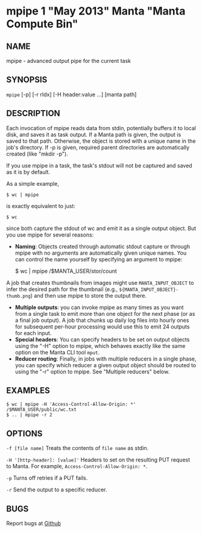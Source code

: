 mpipe 1 "May 2013" Manta "Manta Compute Bin"
============================================

NAME
----

mpipe - advanced output pipe for the current task

SYNOPSIS
--------

`mpipe` [-p] [-r rIdx] [-H header:value ...] [manta path]

DESCRIPTION
-----------

Each invocation of mpipe reads data from stdin, potentially buffers it to local
disk, and saves it as task output.  If a Manta path is given, the output is
saved to that path.  Otherwise, the object is stored with a unique name in the
job's directory.  If -p is given, required parent directories are automatically
created (like "mkdir -p").

If you use mpipe in a task, the task's stdout will not be captured and saved as
it is by default.

As a simple example,

    $ wc | mpipe

is exactly equivalent to just:

    $ wc

since both capture the stdout of wc and emit it as a single output object.  But
you use mpipe for several reasons:

* **Naming**: Objects created through automatic stdout capture or through mpipe
  with no arguments are automatically given unique names.  You can control the
  name yourself by specifying an argument to mpipe:

    $ wc | mpipe /$MANTA_USER/stor/count

A job that creates thumbnails from images might use `MANTA_INPUT_OBJECT` to
infer the desired path for the thumbnail (e.g.,
`${MANTA_INPUT_OBJECT}-thumb.png`) and then use mpipe to store the output there.
* **Multiple outputs**: you can invoke mpipe as many times as you want from a
  single task to emit more than one object for the next phase (or as a final job
  output).  A job that chunks up daily log files into hourly ones for subsequent
  per-hour processing would use this to emit 24 outputs for each input.
* **Special headers**: You can specify headers to be set on output objects using
  the "-H" option to mpipe, which behaves exactly like the same option on the
  Manta CLI tool `mput`.
* **Reducer routing**: Finally, in jobs with multiple reducers in a single
  phase, you can specify which reducer a given output object should be routed to
  using the "-r" option to mpipe.  See "Multiple reducers" below.

EXAMPLES
--------

    $ wc | mpipe -H 'Access-Control-Allow-Origin: *' /$MANTA_USER/public/wc.txt
    $ .. | mpipe -r 2

OPTIONS
-------

`-f [file name]`
  Treats the contents of `file name` as stdin.

`-H '[http-header]: [value]'`
  Headers to set on the resulting PUT request to Manta.  For example,
  `Access-Control-Allow-Origin: *`.

`-p`
  Turns off retries if a PUT fails.

`-r`
  Send the output to a specific reducer.

BUGS
----

Report bugs at [Github](https://github.com/joyent/manta-compute-bin/issues)
